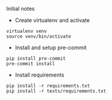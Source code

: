 Initial notes

* Create virtualenv and activate
```
virtualenv venv
source venv/bin/activate
```

* Install and setup pre-commit
```
pip install pre-commit
pre-commit install
```

* Install requirements
```
pip install -r requirements.txt
pip install -r tests/requirements.txt
```
